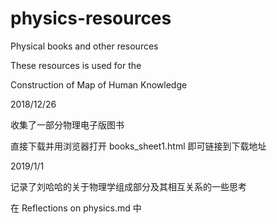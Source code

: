 # physics-resources

Physical books and other resources

These resources is used for the 

Construction of Map of Human Knowledge


2018/12/26

收集了一部分物理电子版图书

直接下载并用浏览器打开 books_sheet1.html 即可链接到下载地址


2019/1/1

记录了刘哈哈的关于物理学组成部分及其相互关系的一些思考

在 Reflections on physics.md 中
